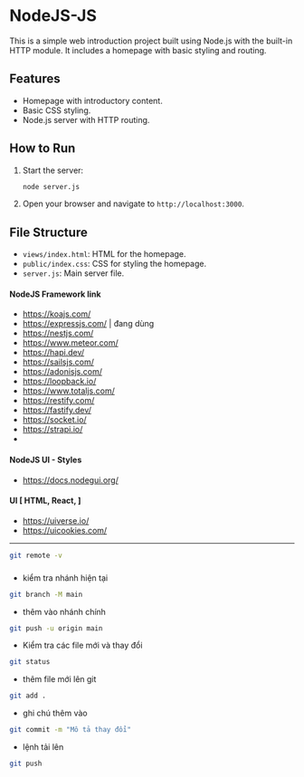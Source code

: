 # NodeJS-JS

This is a simple web introduction project built using Node.js with the built-in HTTP module. It includes a homepage with basic styling and routing.

## Features
- Homepage with introductory content.
- Basic CSS styling.
- Node.js server with HTTP routing.

## How to Run
1. Start the server:
   ```bash
   node server.js
   ```
2. Open your browser and navigate to `http://localhost:3000`.

## File Structure
- `views/index.html`: HTML for the homepage.
- `public/index.css`: CSS for styling the homepage.
- `server.js`: Main server file.

#### NodeJS Framework link
 - https://koajs.com/
 - https://expressjs.com/ | đang dùng
 - https://nestjs.com/
 - https://www.meteor.com/
 - https://hapi.dev/
 - https://sailsjs.com/
 - https://adonisjs.com/
 - https://loopback.io/
 - https://www.totaljs.com/
 - https://restify.com/
 - https://fastify.dev/
 - https://socket.io/
 - https://strapi.io/
 - 

#### NodeJS UI - Styles
 - https://docs.nodegui.org/


#### UI [ HTML, React, ]
 - https://uiverse.io/
 - https://uicookies.com/

--------------

```bash
git remote -v
```

###
 - kiểm tra nhánh hiện tại 
```bash
git branch -M main 
```
 - thêm vào nhánh chính 
```bash
git push -u origin main
```
 - Kiểm tra các file mới và thay đổi
```bash
git status
```
 - thêm file mới lên git 
```bash
git add .
```
 - ghi chú thêm vào
```bash
git commit -m "Mô tả thay đổi"
```
 - lệnh tải lên 
```bash
git push
```

